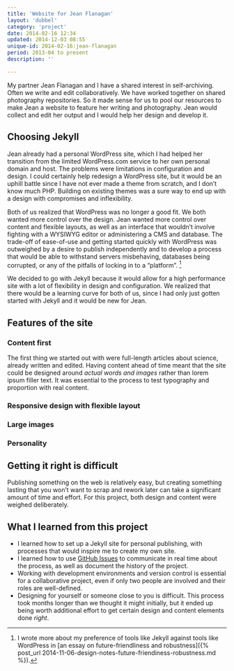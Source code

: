 ```yaml
---
title: 'Website for Jean Flanagan'
layout: 'dubbel'
category: 'project'
date: 2014-02-16 12:34
updated: 2014-12-03 08:55
unique-id: 2014-02-16:jean-flanagan
period: 2013-04 to present
description: ''

---
```


My partner Jean Flanagan and I have a shared interest in self-archiving. Often we write and edit collaboratively. We have worked together on shared photography repositories. So it made sense for us to pool our resources to make Jean a website to feature her writing and photography. Jean would collect and edit her output and I would help her design and develop it.

## Choosing Jekyll

Jean already had a personal WordPress site, which I had helped her transition from the limited WordPress.com service to her own personal domain and host. The problems were limitations in configuration and design. I could certainly help redesign a WordPress site, but it would be an uphill battle since I have not ever made a theme from scratch, and I don’t know much PHP. Building on existing themes was a sure way to end up with a design with compromises and inflexibility.

Both of us realized that WordPress was no longer a good fit. We both wanted more control over the design. Jean wanted more control over content and flexible layouts, as well as an interface that wouldn’t involve fighting with a WYSIWYG editor or administering a CMS and database. The trade-off of ease-of-use and getting started quickly with WordPress was outweighed by a desire to publish independently and to develop a process that would be able to withstand servers misbehaving, databases being corrupted, or any of the pitfalls of locking in to a “platform”. [^1]

We decided to go with Jekyll because it would allow for a high performance site with a lot of flexibility in design and configuration. We realized that there would be a learning curve for both of us, since I had only just gotten started with Jekyll and it would be new for Jean.

## Features of the site

### Content first

The first thing we started out with were full-length articles about science, already written and edited. Having content ahead of time meant that the site could be designed around *actual words and images* rather than lorem ipsum filler text. It was essential to the process to test typography and proportion with real content.

### Responsive design with flexible layout

### Large images

### Personality



## Getting it right is difficult

Publishing something on the web is relatively easy, but creating something lasting that you won’t want to scrap and rework later can take a significant amount of time and effort. For this project, both design and content were weighed deliberately.

## What I learned from this project

- I learned how to set up a Jekyll site for personal publishing, with processes that would inspire me to create my own site.
- I learned how to use [GitHub Issues](https://github.com/opattison/jeancflanagan/issues) to communicate in real time about the process, as well as document the history of the project.
- Working with development environments and version control is essential for a collaborative project, even if only two people are involved and their roles are well-defined.
- Designing for yourself or someone close to you is difficult. This process took months longer than we thought it might initially, but it ended up being worth additional effort to get certain design and content elements done *right*.

[^1]: I wrote more about my preference of tools like Jekyll against tools like WordPress in [an essay on future-friendliness and robustness]({% post_url 2014-11-06-design-notes-future-friendiness-robustness.md %}).